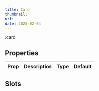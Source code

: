 ```yaml
---
title: Card
thumbnail:
url:
date: 2025-02-04
---
```



:card

## Properties

| Prop | Description | Type | Default |
| ---- | ----------- | ---- | ------- |


## Slots
